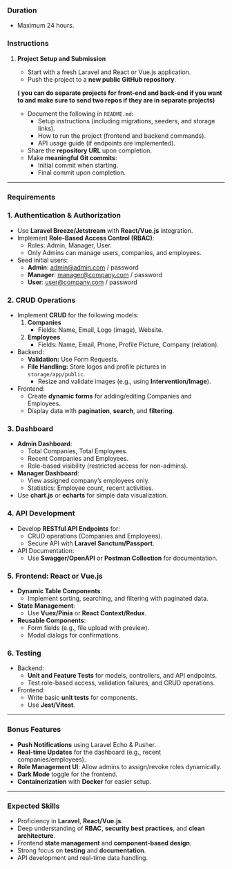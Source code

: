 ### **Duration**

- Maximum 24 hours.

### **Instructions**

1. **Project Setup and Submission**
    - Start with a fresh Laravel and React or Vue.js application.
    - Push the project to a **new public GitHub repository**.
    
    **( you can do separate projects for front-end and back-end if you want to and make sure to send two repos if they are in separate projects)** 
    
    - Document the following in `README.md`:
        - Setup instructions (including migrations, seeders, and storage links).
        - How to run the project (frontend and backend commands).
        - API usage guide (if endpoints are implemented).
    - Share the **repository URL** upon completion.
    - Make **meaningful Git commits**:
        - Initial commit when starting.
        - Final commit upon completion.

---

### **Requirements**

### **1. Authentication & Authorization**

- Use **Laravel Breeze/Jetstream** with **React/Vue.js** integration.
- Implement **Role-Based Access Control (RBAC)**:
    - Roles: Admin, Manager, User.
    - Only Admins can manage users, companies, and employees.
- Seed initial users:
    - **Admin**: admin@admin.com / password
    - **Manager**: manager@company.com / password
    - **User**: user@company.com / password

### **2. CRUD Operations**

- Implement **CRUD** for the following models:
    1. **Companies**
        - Fields: Name, Email, Logo (image), Website.
    2. **Employees**
        - Fields: Name, Email, Phone, Profile Picture, Company (relation).
- Backend:
    - **Validation:** Use Form Requests.
    - **File Handling:** Store logos and profile pictures in `storage/app/public`.
        - Resize and validate images (e.g., using **Intervention/Image**).
- Frontend:
    - Create **dynamic forms** for adding/editing Companies and Employees.
    - Display data with **pagination**, **search**, and **filtering**.

### **3. Dashboard**

- **Admin Dashboard**:
    - Total Companies, Total Employees.
    - Recent Companies and Employees.
    - Role-based visibility (restricted access for non-admins).
- **Manager Dashboard**:
    - View assigned company’s employees only.
    - Statistics: Employee count, recent activities.
- Use **chart.js** or **echarts** for simple data visualization.

### **4. API Development**

- Develop **RESTful API Endpoints** for:
    - CRUD operations (Companies and Employees).
    - Secure API with **Laravel Sanctum/Passport**.
- API Documentation:
    - Use **Swagger/OpenAPI** or **Postman Collection** for documentation.

### **5. Frontend: React or Vue.js**

- **Dynamic Table Components**:
    - Implement sorting, searching, and filtering with paginated data.
- **State Management**:
    - Use **Vuex/Pinia** or **React Context/Redux**.
- **Reusable Components**:
    - Form fields (e.g., file upload with preview).
    - Modal dialogs for confirmations.

### **6. Testing**

- Backend:
    - **Unit and Feature Tests** for models, controllers, and API endpoints.
    - Test role-based access, validation failures, and CRUD operations.
- Frontend:
    - Write basic **unit tests** for components.
    - Use **Jest/Vitest**.

---

### **Bonus Features**

- **Push Notifications** using Laravel Echo & Pusher.
- **Real-time Updates** for the dashboard (e.g., recent companies/employees).
- **Role Management UI**: Allow admins to assign/revoke roles dynamically.
- **Dark Mode** toggle for the frontend.
- **Containerization** with **Docker** for easier setup.

---

### **Expected Skills**

- Proficiency in **Laravel**, **React/Vue.js**.
- Deep understanding of **RBAC**, **security best practices**, and **clean architecture**.
- Frontend **state management** and **component-based design**.
- Strong focus on **testing** and **documentation**.
- API development and real-time data handling.